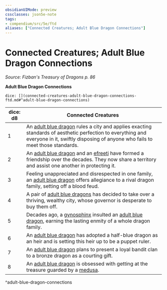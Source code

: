```yaml
---
obsidianUIMode: preview
cssclasses: json5e-note
tags:
- compendium/src/5e/ftd
aliases: ["Connected Creatures; Adult Blue Dragon Connections"]
---
```

# Connected Creatures; Adult Blue Dragon Connections
*Source: Fizban's Treasury of Dragons p. 86* 

**Adult Blue Dragon Connections**

`dice: [](connected-creatures-adult-blue-dragon-connections-ftd.md#^adult-blue-dragon-connections)`

| dice: d8 | Connected Creatures |
|----------|---------------------|
| 1 | An [adult blue dragon](/Systems/5e/bestiary/dragon/adult-blue-dragon.md) rules a city and applies exacting standards of aesthetic perfection to everything and everyone in it, swiftly disposing of anyone who fails to meet those standards. |
| 2 | An [adult blue dragon](/Systems/5e/bestiary/dragon/adult-blue-dragon.md) and an [efreeti](/Systems/5e/bestiary/elemental/efreeti.md) have formed a friendship over the decades. They now share a territory and assist one another in protecting it. |
| 3 | Feeling unappreciated and disrespected in one family, an [adult blue dragon](/Systems/5e/bestiary/dragon/adult-blue-dragon.md) offers allegiance to a rival dragon family, setting off a blood feud. |
| 4 | A pair of [adult blue dragons](/Systems/5e/bestiary/dragon/adult-blue-dragon.md) has decided to take over a thriving, wealthy city, whose governor is desperate to buy them off. |
| 5 | Decades ago, a [gynosphinx](/Systems/5e/bestiary/monstrosity/gynosphinx.md) insulted an [adult blue dragon](/Systems/5e/bestiary/dragon/adult-blue-dragon.md), earning the lasting enmity of a whole dragon family. |
| 6 | An [adult blue dragon](/Systems/5e/bestiary/dragon/adult-blue-dragon.md) has adopted a half-blue dragon as an heir and is setting this heir up to be a puppet ruler. |
| 7 | An [adult blue dragon](/Systems/5e/bestiary/dragon/adult-blue-dragon.md) plans to present a loyal bandit clan to a bronze dragon as a courting gift. |
| 8 | An [adult blue dragon](/Systems/5e/bestiary/dragon/adult-blue-dragon.md) is obsessed with getting at the treasure guarded by a [medusa](/Systems/5e/bestiary/monstrosity/medusa.md). |
^adult-blue-dragon-connections